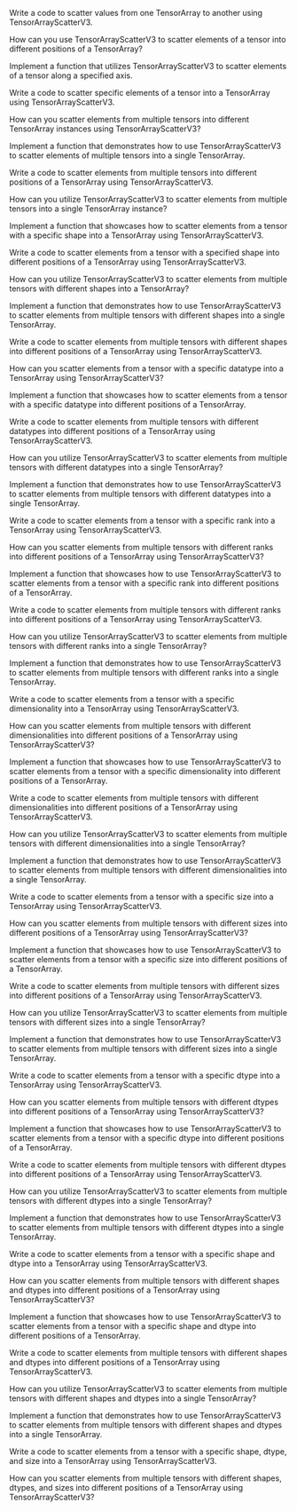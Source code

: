 Write a code to scatter values from one TensorArray to another using TensorArrayScatterV3.

How can you use TensorArrayScatterV3 to scatter elements of a tensor into different positions of a TensorArray?

Implement a function that utilizes TensorArrayScatterV3 to scatter elements of a tensor along a specified axis.

Write a code to scatter specific elements of a tensor into a TensorArray using TensorArrayScatterV3.

How can you scatter elements from multiple tensors into different TensorArray instances using TensorArrayScatterV3?

Implement a function that demonstrates how to use TensorArrayScatterV3 to scatter elements of multiple tensors into a single TensorArray.

Write a code to scatter elements from multiple tensors into different positions of a TensorArray using TensorArrayScatterV3.

How can you utilize TensorArrayScatterV3 to scatter elements from multiple tensors into a single TensorArray instance?

Implement a function that showcases how to scatter elements from a tensor with a specific shape into a TensorArray using TensorArrayScatterV3.

Write a code to scatter elements from a tensor with a specified shape into different positions of a TensorArray using TensorArrayScatterV3.

How can you utilize TensorArrayScatterV3 to scatter elements from multiple tensors with different shapes into a TensorArray?

Implement a function that demonstrates how to use TensorArrayScatterV3 to scatter elements from multiple tensors with different shapes into a single TensorArray.

Write a code to scatter elements from multiple tensors with different shapes into different positions of a TensorArray using TensorArrayScatterV3.

How can you scatter elements from a tensor with a specific datatype into a TensorArray using TensorArrayScatterV3?

Implement a function that showcases how to scatter elements from a tensor with a specific datatype into different positions of a TensorArray.

Write a code to scatter elements from multiple tensors with different datatypes into different positions of a TensorArray using TensorArrayScatterV3.

How can you utilize TensorArrayScatterV3 to scatter elements from multiple tensors with different datatypes into a single TensorArray?

Implement a function that demonstrates how to use TensorArrayScatterV3 to scatter elements from multiple tensors with different datatypes into a single TensorArray.

Write a code to scatter elements from a tensor with a specific rank into a TensorArray using TensorArrayScatterV3.

How can you scatter elements from multiple tensors with different ranks into different positions of a TensorArray using TensorArrayScatterV3?

Implement a function that showcases how to use TensorArrayScatterV3 to scatter elements from a tensor with a specific rank into different positions of a TensorArray.

Write a code to scatter elements from multiple tensors with different ranks into different positions of a TensorArray using TensorArrayScatterV3.

How can you utilize TensorArrayScatterV3 to scatter elements from multiple tensors with different ranks into a single TensorArray?

Implement a function that demonstrates how to use TensorArrayScatterV3 to scatter elements from multiple tensors with different ranks into a single TensorArray.

Write a code to scatter elements from a tensor with a specific dimensionality into a TensorArray using TensorArrayScatterV3.

How can you scatter elements from multiple tensors with different dimensionalities into different positions of a TensorArray using TensorArrayScatterV3?

Implement a function that showcases how to use TensorArrayScatterV3 to scatter elements from a tensor with a specific dimensionality into different positions of a TensorArray.

Write a code to scatter elements from multiple tensors with different dimensionalities into different positions of a TensorArray using TensorArrayScatterV3.

How can you utilize TensorArrayScatterV3 to scatter elements from multiple tensors with different dimensionalities into a single TensorArray?

Implement a function that demonstrates how to use TensorArrayScatterV3 to scatter elements from multiple tensors with different dimensionalities into a single TensorArray.

Write a code to scatter elements from a tensor with a specific size into a TensorArray using TensorArrayScatterV3.

How can you scatter elements from multiple tensors with different sizes into different positions of a TensorArray using TensorArrayScatterV3?

Implement a function that showcases how to use TensorArrayScatterV3 to scatter elements from a tensor with a specific size into different positions of a TensorArray.

Write a code to scatter elements from multiple tensors with different sizes into different positions of a TensorArray using TensorArrayScatterV3.

How can you utilize TensorArrayScatterV3 to scatter elements from multiple tensors with different sizes into a single TensorArray?

Implement a function that demonstrates how to use TensorArrayScatterV3 to scatter elements from multiple tensors with different sizes into a single TensorArray.

Write a code to scatter elements from a tensor with a specific dtype into a TensorArray using TensorArrayScatterV3.

How can you scatter elements from multiple tensors with different dtypes into different positions of a TensorArray using TensorArrayScatterV3?

Implement a function that showcases how to use TensorArrayScatterV3 to scatter elements from a tensor with a specific dtype into different positions of a TensorArray.

Write a code to scatter elements from multiple tensors with different dtypes into different positions of a TensorArray using TensorArrayScatterV3.

How can you utilize TensorArrayScatterV3 to scatter elements from multiple tensors with different dtypes into a single TensorArray?

Implement a function that demonstrates how to use TensorArrayScatterV3 to scatter elements from multiple tensors with different dtypes into a single TensorArray.

Write a code to scatter elements from a tensor with a specific shape and dtype into a TensorArray using TensorArrayScatterV3.

How can you scatter elements from multiple tensors with different shapes and dtypes into different positions of a TensorArray using TensorArrayScatterV3?

Implement a function that showcases how to use TensorArrayScatterV3 to scatter elements from a tensor with a specific shape and dtype into different positions of a TensorArray.

Write a code to scatter elements from multiple tensors with different shapes and dtypes into different positions of a TensorArray using TensorArrayScatterV3.

How can you utilize TensorArrayScatterV3 to scatter elements from multiple tensors with different shapes and dtypes into a single TensorArray?

Implement a function that demonstrates how to use TensorArrayScatterV3 to scatter elements from multiple tensors with different shapes and dtypes into a single TensorArray.

Write a code to scatter elements from a tensor with a specific shape, dtype, and size into a TensorArray using TensorArrayScatterV3.

How can you scatter elements from multiple tensors with different shapes, dtypes, and sizes into different positions of a TensorArray using TensorArrayScatterV3?